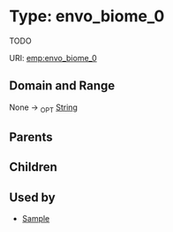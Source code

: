 
# Type: envo_biome_0


TODO

URI: [emp:envo_biome_0](https://microbiomedata/schema/emp/envo_biome_0)


## Domain and Range

None ->  <sub>OPT</sub> [String](types/String.md)

## Parents


## Children


## Used by

 * [Sample](Sample.md)
